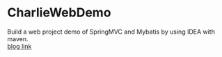 # CharlieWebDemo
Build a web project demo of SpringMVC and Mybatis by using IDEA with maven.  
[blog link](http://www.cnblogs.com/helloyy/p/6826101.html)
